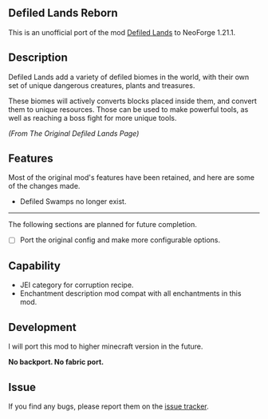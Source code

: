 ## Defiled Lands Reborn

This is an unofficial port of the mod [Defiled Lands](https://www.curseforge.com/minecraft/mc-mods/defiled-lands) to NeoForge 1.21.1.

## Description

Defiled Lands add a variety of defiled biomes in the world, with their own set of unique dangerous creatures, plants and treasures.

These biomes will actively converts blocks placed inside them, and convert them to unique resources. Those can be used to make powerful tools, as well as reaching a boss fight for more unique tools.

*(From The Original Defiled Lands Page)*

## Features

Most of the original mod's features have been retained, and here are some of the changes made.
* Defiled Swamps no longer exist.

---

The following sections are planned for future completion.
- [ ] Port the original config and make more configurable options.

## Capability

* JEI category for corruption recipe.
* Enchantment description mod compat with all enchantments in this mod.

## Development

l will port this mod to higher minecraft version in the future.

**No backport. No fabric port.**

## Issue

If you find any bugs, please report them on the [issue tracker](https://github.com/pynickle/Defiled-Lands-Reborn/issues).